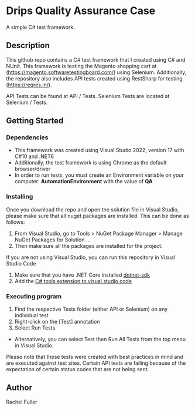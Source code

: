 # Drips Quality Assurance Case

A simple C# test framework. 

## Description

This github repo contains a C# test framework that I created using C# and NUnit. This framework is testing the Magento shopping cart at (https://magento.softwaretestingboard.com/) using Selenium.  Additionally, the repository also includes API tests created using RestSharp for testing (https://reqres.in/).

API Tests can be found at API / Tests.  Selenium Tests are located at Selenium / Tests.

## Getting Started

### Dependencies

* This framework was created using Visual Studio 2022, version 17 with C#10 and .NET6
* Additionally, the test framework is using Chrome as the default browser/driver 
* In order to run tests, you must create an Environment variable on your computer: **AutomationEnvironment** with the value of **QA**

### Installing

Once you download the repo and open the solution file in Visual Studio, please make sure that all nuget packages are installed. This can be done as follows:
1. From Visual Studio, go to Tools > NuGet Package Manager > Manage NuGet Packages for Solution ...
2. Then make sure all the packages are installed for the project.

If you are not using Visual Studio, you can run this repository in Visual Studio Code
1. Make sure that you have .NET Core installed [dotnet-sdk](https://docs.microsoft.com/en-us/dotnet/core/install/)
2. Add the [C# tools extension to visual studio code](https://marketplace.visualstudio.com/items?itemName=ms-dotnettools.csharp)

### Executing program

1. Find the respective Tests folder (either API or Selenium) on any individual test
2. Right-click on the [Test] annotation
3. Select Run Tests
* Alternatively, you can select Test then Run All Tests from the top menu in Visual Studio. 

Please note that these tests were created with best practices in mind and are executed against test sites. Certain API tests are failing  because of the expectation of certain status codes that are not being sent. 


## Author

Rachel Fuller  

